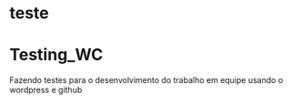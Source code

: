 # teste
# Testing_WC
Fazendo testes para o desenvolvimento do trabalho em equipe usando o wordpress e github
